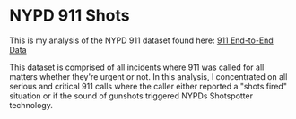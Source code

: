# NYPD 911 Shots 

This is my analysis of the NYPD 911 dataset found here: [911 End-to-End Data](https://data.cityofnewyork.us/Public-Safety/911-End-to-End-Data/t7p9-n9dy/data)

This dataset is comprised of all incidents where 911 was called for all matters whether they're urgent or not. In this analysis, I concentrated on all serious and critical 911 calls where the caller either reported a "shots fired" situation or if the sound of gunshots triggered NYPDs Shotspotter technology.
